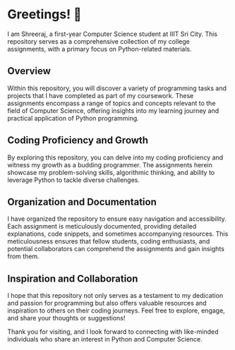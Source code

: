 # Greetings! 👋
I am Shreeraj, a first-year Computer Science student at IIIT Sri City. This repository serves as a comprehensive collection of my college assignments, with a primary focus on Python-related materials.

## Overview
Within this repository, you will discover a variety of programming tasks and projects that I have completed as part of my coursework. These assignments encompass a range of topics and concepts relevant to the field of Computer Science, offering insights into my learning journey and practical application of Python programming.

## Coding Proficiency and Growth
By exploring this repository, you can delve into my coding proficiency and witness my growth as a budding programmer. The assignments herein showcase my problem-solving skills, algorithmic thinking, and ability to leverage Python to tackle diverse challenges.

## Organization and Documentation
I have organized the repository to ensure easy navigation and accessibility. Each assignment is meticulously documented, providing detailed explanations, code snippets, and sometimes accompanying resources. This meticulousness ensures that fellow students, coding enthusiasts, and potential collaborators can comprehend the assignments and gain insights from them.

## Inspiration and Collaboration
I hope that this repository not only serves as a testament to my dedication and passion for programming but also offers valuable resources and inspiration to others on their coding journeys. Feel free to explore, engage, and share your thoughts or suggestions!

Thank you for visiting, and I look forward to connecting with like-minded individuals who share an interest in Python and Computer Science.
